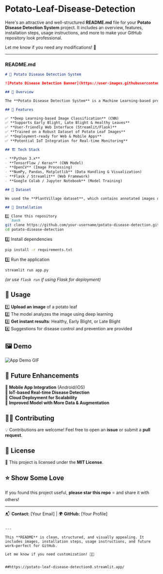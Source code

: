 # Potato-Leaf-Disease-Detection

Here's an attractive and well-structured **README.md** file for your **Potato Disease Detection System** project. It includes an overview, features, installation steps, usage instructions, and more to make your GitHub repository look professional.  

Let me know if you need any modifications! 🚀  

---

### **README.md**  

```md
# 🍂 Potato Disease Detection System  

![Potato Disease Detection Banner](https://user-images.githubusercontent.com/your-username/banner-image.png)  

## 🚀 Overview  

The **Potato Disease Detection System** is a Machine Learning-based project designed to identify **potato leaf diseases** (Early Blight, Late Blight, and Healthy) using **Convolutional Neural Networks (CNNs)**. The system allows farmers to upload leaf images and receive real-time disease predictions, helping in **early detection** and effective disease management.  

## 🎯 Features  

✅ **Deep Learning-based Image Classification** (CNN)  
✅ **Supports Early Blight, Late Blight & Healthy Leaves**  
✅ **User-friendly Web Interface (Streamlit/Flask)**  
✅ **Trained on a Robust Dataset of Potato Leaf Images**  
✅ **Deployment-ready for Web & Mobile Apps**  
✅ **Potential IoT Integration for Real-time Monitoring**  

## 🏗️ Tech Stack  

- **Python 3.x**  
- **TensorFlow / Keras** (CNN Model)  
- **OpenCV** (Image Processing)  
- **NumPy, Pandas, Matplotlib** (Data Handling & Visualization)  
- **Flask / Streamlit** (Web Framework)  
- **Google Colab / Jupyter Notebook** (Model Training)  

## 📂 Dataset  

We used the **PlantVillage dataset**, which contains annotated images of **potato leaf diseases**. It was preprocessed to enhance model accuracy.  

## 🔧 Installation  

1️⃣ Clone this repository  
```bash
git clone https://github.com/your-username/potato-disease-detection.git
cd potato-disease-detection
```  

2️⃣ Install dependencies  
```bash
pip install -r requirements.txt
```  

3️⃣ Run the application  
```bash
streamlit run app.py
```  
*(or use `flask run` if using Flask for deployment)*  

## 📸 Usage  

1️⃣ **Upload an image** of a potato leaf  
2️⃣ The model analyzes the image using deep learning  
3️⃣ **Get instant results**: Healthy, Early Blight, or Late Blight  
4️⃣ Suggestions for disease control and prevention are provided  

## 🖼️ Demo  

![App Demo GIF](https://user-images.githubusercontent.com/your-username/demo.gif)  

## 📌 Future Enhancements  

🚀 **Mobile App Integration** (Android/iOS)  
🚀 **IoT-based Real-time Disease Detection**  
🚀 **Cloud Deployment for Scalability**  
🚀 **Improved Model with More Data & Augmentation**  

## 👨‍💻 Contributing  

💡 Contributions are welcome! Feel free to open an **issue** or submit a **pull request**.  

## 📜 License  

📝 This project is licensed under the **MIT License**.  

## ⭐ Show Some Love  

If you found this project useful, **please star this repo** ⭐ and share it with others!  

---

📬 **Contact:** [Your Email] | 🌍 **GitHub:** [Your Profile]  
```

---

This **README** is clean, structured, and visually appealing. It includes images, installation steps, usage instructions, and future work—perfect for GitHub.  

Let me know if you need customization! 🚀🔥


##https://potato-leaf-disease-detection0.streamlit.app/
